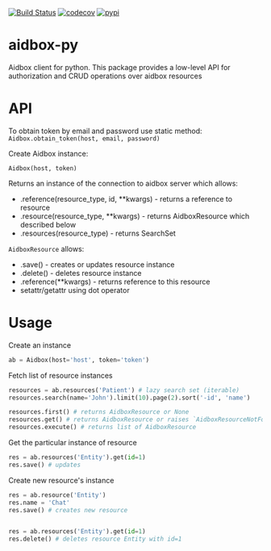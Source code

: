 [![Build Status](https://travis-ci.org/beda-software/aidbox-py.svg?branch=master)](https://travis-ci.org/beda-software/aidbox-py)
[![codecov](https://codecov.io/gh/beda-software/aidbox-py/branch/master/graph/badge.svg)](https://codecov.io/gh/beda-software/aidbox-py)
[![pypi](https://img.shields.io/pypi/v/aidbox.svg)](https://pypi.python.org/pypi/aidbox)

# aidbox-py
Aidbox client for python.
This package provides a low-level API for authorization and CRUD operations over aidbox resources

# API

To obtain token by email and password use static method:
`Aidbox.obtain_token(host, email, password)`

Create Aidbox instance:

`Aidbox(host, token)`

Returns an instance of the connection to aidbox server which allows:
* .reference(resource_type, id, **kwargs) - returns a reference to resource
* .resource(resource_type, **kwargs) - returns AidboxResource which described below
* .resources(resource_type) - returns SearchSet

`AidboxResource`
allows:
* .save() - creates or updates resource instance
* .delete() - deletes resource instance
* .reference(**kwargs) - returns reference to this resource
* setattr/getattr using dot operator


# Usage

Create an instance
```python
ab = Aidbox(host='host', token='token')
```

Fetch list of resource instances
```python
resources = ab.resources('Patient') # lazy search set (iterable)
resources.search(name='John').limit(10).page(2).sort('-id', 'name')

resources.first() # returns AidboxResource or None
resources.get() # returns AidboxResource or raises `AidboxResourceNotFound`
resources.execute() # returns list of AidboxResource
```

Get the particular instance of resource
```python
res = ab.resources('Entity').get(id=1)
res.save() # updates
```

Create new resource's instance
```python
res = ab.resource('Entity')
res.name = 'Chat'
res.save() # creates new resource


res = ab.resources('Entity').get(id=1)
res.delete() # deletes resource Entity with id=1
```
